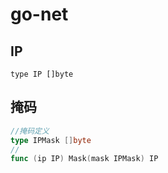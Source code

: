 # go-net

## IP

``
type IP []byte
``

## 掩码

```go
//掩码定义
type IPMask []byte
//
func (ip IP) Mask(mask IPMask) IP 
````
